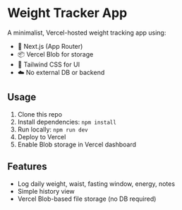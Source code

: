 # Weight Tracker App

A minimalist, Vercel-hosted weight tracking app using:

- 🧠 Next.js (App Router)
- 📦 Vercel Blob for storage
- 💅 Tailwind CSS for UI
- ☁️ No external DB or backend

## Usage

1. Clone this repo
2. Install dependencies: `npm install`
3. Run locally: `npm run dev`
4. Deploy to Vercel
5. Enable Blob storage in Vercel dashboard

## Features

- Log daily weight, waist, fasting window, energy, notes
- Simple history view
- Vercel Blob-based file storage (no DB required)

